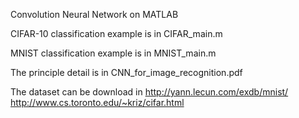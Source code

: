 Convolution Neural Network on MATLAB

CIFAR-10 classification example is in CIFAR_main.m

MNIST classification example is in MNIST_main.m

The principle detail is in CNN_for_image_recognition.pdf

The dataset can be download in
    http://yann.lecun.com/exdb/mnist/
    http://www.cs.toronto.edu/~kriz/cifar.html
